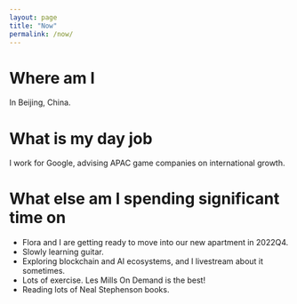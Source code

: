 ```yaml
---
layout: page
title: "Now"
permalink: /now/
---
```


# Where am I
In Beijing, China.

# What is my day job
I work for Google, advising APAC game companies on international growth.

# What else am I spending significant time on
- Flora and I are getting ready to move into our new apartment in 2022Q4.
- Slowly learning guitar.
- Exploring blockchain and AI ecosystems, and I livestream about it sometimes.
- Lots of exercise. Les Mills On Demand is the best!
- Reading lots of Neal Stephenson books.